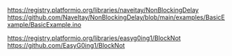 https://registry.platformio.org/libraries/naveitay/NonBlockingDelay
https://github.com/NaveItay/NonBlockingDelay/blob/main/examples/BasicExample/BasicExample.ino

https://registry.platformio.org/libraries/easyg0ing1/BlockNot
https://github.com/EasyG0ing1/BlockNot
